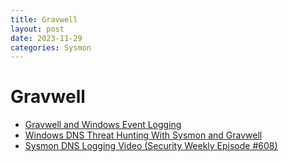 ```yaml
---
title: Gravwell
layout: post
date: 2023-11-29
categories: Sysmon
---
```


# Gravwell

* [Gravwell and Windows Event Logging](https://www.gravwell.io/blog/gravwell-and-windows-event-logging)
* [Windows DNS Threat Hunting With Sysmon and Gravwell](https://www.gravwell.io/blog/windows-dns-threat-hunting-with-sysmon-and-gravwell)
* [Sysmon DNS Logging Video (Security Weekly Episode #608)](https://youtu.be/e_E6F1G6b88)
